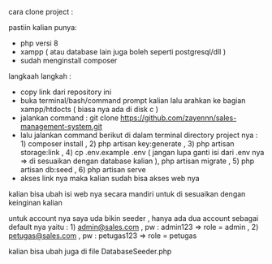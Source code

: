 cara clone project :

pastiin kalian punya:
- php versi 8
- xampp ( atau database lain juga boleh seperti postgresql/dll )
- sudah menginstall composer 


langkaah langkah :
- copy link dari repository ini
- buka terminal/bash/command prompt kalian lalu arahkan ke bagian xampp/htdocts ( biasa nya ada di disk c )
- jalankan command : git clone https://github.com/zayennn/sales-management-system.git
- lalu jalankan command berikut di dalam terminal directory project nya : 1) composer install , 2) php artisan key:generate , 3) php artisan storage:link , 4) cp .env.example .env ( jangan lupa ganti isi dari .env nya => di sesuaikan dengan database kalian ), php artisan migrate , 5) php artisan db:seed , 6) php artisan serve
- akses link nya maka kalian sudah bisa akses web nya

kalian bisa ubah isi web nya secara mandiri untuk di sesuaikan dengan keinginan kalian

untuk account nya saya uda bikin seeder , hanya ada dua account sebagai default nya yaitu : 1) admin@sales.com , pw : admin123 => role = admin , 2) petugas@sales.com , pw : petugas123 => role = petugas

kalian bisa ubah juga di file DatabaseSeeder.php